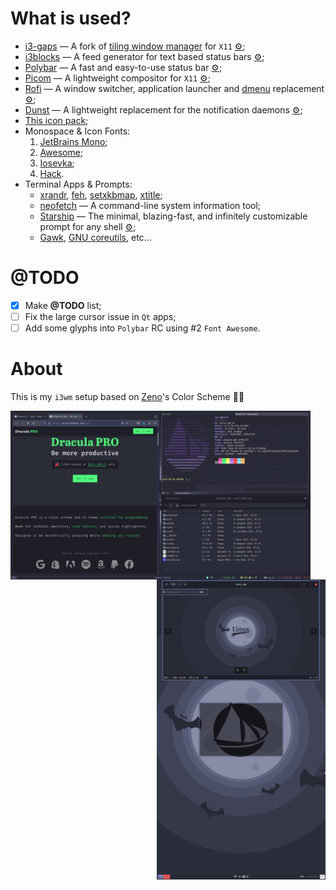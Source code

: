 # What is used?
- [i3-gaps](https://github.com/Airblader/i3) — A fork of [tiling window manager](https://github.com/i3/i3) for `X11` [⚙️](./config/i3/config);
- [i3blocks](https://github.com/vivien/i3blocks) — A feed generator for text based status bars [⚙️](./config/i3blocks/config);
- [Polybar](https://github.com/polybar/polybar) — A fast and easy-to-use status bar [⚙️](./config/polybar);
- [Picom](https://github.com/yshui/picom) — A lightweight compositor for `X11` [⚙️](./config/picom.conf);
- [Rofi](https://github.com/davatorium/rofi) — A window switcher, application launcher and [dmenu](https://tools.suckless.org/dmenu/) replacement [⚙️](./config/rofi/config.rasi);
- [Dunst](https://dunst-project.org/) — A lightweight replacement for the notification daemons [⚙️](./config/dunst/dunstrc);
- [This icon pack](https://github.com/matheuuus/dracula-icons);
- Monospace & Icon Fonts:
  1. [JetBrains Mono](https://www.jetbrains.com/lp/mono/);
  2. [Awesome](https://fontawesome.com/);
  3. [Iosevka](https://typeof.net/Iosevka/);
  4. [Hack](https://sourcefoundry.org/hack/).
- Terminal Apps & Prompts:
  - [xrandr](https://x.org/releases/current/doc/man/man1/xrandr.1.xhtml), [feh](https://feh.finalrewind.org/), [setxkbmap](https://linux.die.net/man/1/setxkbmap), [xtitle](https://github.com/baskerville/xtitle);
  - [neofetch](https://github.com/dylanaraps/neofetch) — A command-line system information tool;
  - [Starship](https://starship.rs/) — The minimal, blazing-fast, and infinitely customizable prompt for any shell [⚙️](./config/starship.toml);
  - [Gawk](https://www.gnu.org/software/gawk/), [GNU coreutils](https://www.gnu.org/software/coreutils/), etc...

# @TODO
- [x] Make **@TODO** list;
- [ ] Fix the large cursor issue in `Qt` apps;
- [ ] Add some glyphs into `Polybar` RC using #2 `Font Awesome`.

# About
This is my `i3wm` setup based on [Zeno](https://github.com/zenorocha)'s Color Scheme 🧛‍♂️

<img src="https://raw.githubusercontent.com/etokarew/i3dracula/main/captures/hdmi.png" alt="HDMI" align="left" height="270px">
<img src="https://raw.githubusercontent.com/etokarew/i3dracula/main/captures/dvi.png" alt="DVI" align="right" height="480px">
